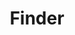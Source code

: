 ---
layout: frontend-template-index-documentation
sectionKey: Frontend templates
eleventyNavigation:
  parent: Frontend templates
title: Finder
description: A Finder is a scoped search on a single dataset with filters to modify the results.
figmaLink: 
howItWorks:
  "### What is a finder

  Depending on context, \"finder\" can mean:

  - The \"finder pattern\"
  
  - The \"finder technology\", ie. a product used to generate finders using content-store and finder-frontend)
  
  - A specific finder including the content it exposes is sometimes called a \"finder\" by editors

  ### What does a finder do?

  Finders allow users to easily browse a comprehensive library of similarly formatted specialist documents relating to a particular topic.


  Finders help users find a specific document, or set of documents, within a topic.


  Finders also help users who need to know when a document is published or updated relating to a specific topic or subtopic."
examples:
  0:
    title: "Case studies: Real-life examples of government activity"
    link: https://www.gov.uk/government/case-studies
  1:
    title: Departments, agencies and public bodies
    link: https://www.gov.uk/government/organisations
  2:
    title: Groups
    link: https://www.gov.uk/government/groups
  3:
    title: Contact HM Revenue & Customs
    link: https://www.gov.uk/government/organisations/hm-revenue-customs/contact
  4:
    title: All ministers and senior officials on GOV.UK
    link: https://www.gov.uk/government/people
  5:
    title: Search
    link: https://www.gov.uk/search/all
  6:
    title: "AAIB: Air Accidents Investigation Branch reports"
    link: https://www.gov.uk/aaib-reports
  7:
    title: Statistical data sets
    link: https://www.gov.uk/government/statistical-data-sets
  8:
    title: Guidance and regulation
    link: https://www.gov.uk/search/guidance-and-regulation
  9:
    title: Topical Events
    link: https://www.gov.uk/government/topical-events
  10:
    title: Worldwide organisations
    link: https://www.gov.uk/world/organisations
contentDataLink: https://content-data.publishing.service.gov.uk/content?submitted=true&date_range=past-30-days&search_term=&document_type=finder&organisation_id=all
insights:
  0:
    title: "GOV.UK site search: desk research, analytics findings and product solutions"
    link: https://docs.google.com/presentation/d/1IoupQiEuCLMc-AOEUntGeKwQPIG-cWmnleuHOgujOuI/edit?usp=sharing
    description: Findings after the search team has improved the relevancy of site search results, and what to do next
    date: 7 August 2024
  1:
    title: Proposal to improve Specialist Finder development and efficiency
    link: https://docs.google.com/document/d/1hZD3eJjX3qWL6ntWV_aUq0U43m5LIEblwAeIRoUY7x0/edit?usp=sharing
    description: This document outlines the reasons and benefits to improve specialist finder
    date: 1 July 2024
  2:
    title: Should we move finders to Google Vertex AI Search?
    link: https://docs.google.com/document/d/1x84j4IvpQcXy8WpG2Mx9YrO5GFZeOYOToiSzK9ax6Uk/edit?usp=sharing
    description: Migrating finders to Vertex in order to improve keyword search relevance
    date: 10 May 2024
issues:
  0:
    title: Different component is being used as the page title on Site search finder
    link:
  1:
    title: Inconsistent top-margin and bottom-margin for page title
    link:
githubIssueLink:
---